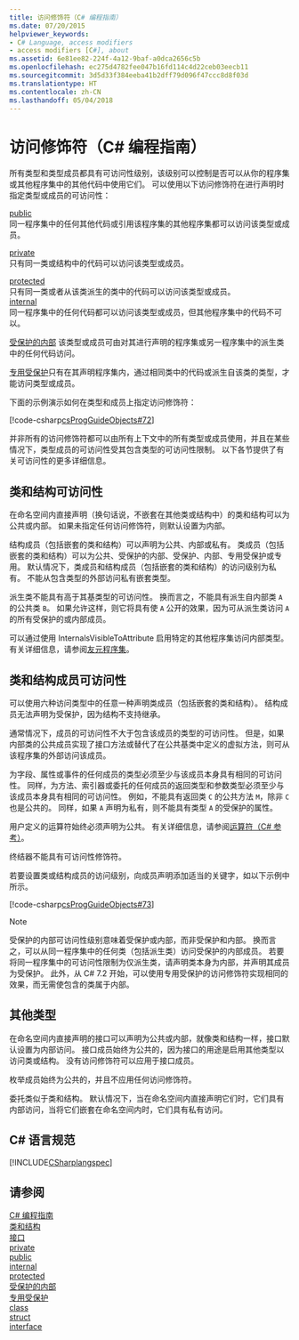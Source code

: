```yaml
---
title: 访问修饰符（C# 编程指南）
ms.date: 07/20/2015
helpviewer_keywords:
- C# Language, access modifiers
- access modifiers [C#], about
ms.assetid: 6e81ee82-224f-4a12-9baf-a0dca2656c5b
ms.openlocfilehash: ec275d4782fee047b16fd114c4d22ceb03eecb11
ms.sourcegitcommit: 3d5d33f384eeba41b2dff79d096f47ccc8d8f03d
ms.translationtype: HT
ms.contentlocale: zh-CN
ms.lasthandoff: 05/04/2018
---
```

# <a name="access-modifiers-c-programming-guide"></a>访问修饰符（C# 编程指南）
所有类型和类型成员都具有可访问性级别，该级别可以控制是否可以从你的程序集或其他程序集中的其他代码中使用它们。 可以使用以下访问修饰符在进行声明时指定类型或成员的可访问性：  
  
 [public](../../../csharp/language-reference/keywords/public.md)  
 同一程序集中的任何其他代码或引用该程序集的其他程序集都可以访问该类型或成员。 
  
 [private](../../../csharp/language-reference/keywords/private.md)  
 只有同一类或结构中的代码可以访问该类型或成员。  
  
 [protected](../../../csharp/language-reference/keywords/protected.md)  
 只有同一类或者从该类派生的类中的代码可以访问该类型或成员。  
 [internal](../../../csharp/language-reference/keywords/internal.md)  
 同一程序集中的任何代码都可以访问该类型或成员，但其他程序集中的代码不可以。  
  
 [受保护的内部](../../../csharp/language-reference/keywords/protected-internal.md) 该类型或成员可由对其进行声明的程序集或另一程序集中的派生类中的任何代码访问。 

 [专用受保护](../../../csharp/language-reference/keywords/private-protected.md)只有在其声明程序集内，通过相同类中的代码或派生自该类的类型，才能访问类型或成员。
  
 下面的示例演示如何在类型和成员上指定访问修饰符：  
  
 [!code-csharp[csProgGuideObjects#72](../../../csharp/programming-guide/classes-and-structs/codesnippet/CSharp/access-modifiers_1.cs)]  
  
 并非所有的访问修饰符都可以由所有上下文中的所有类型或成员使用，并且在某些情况下，类型成员的可访问性受其包含类型的可访问性限制。 以下各节提供了有关可访问性的更多详细信息。  
  
## <a name="class-and-struct-accessibility"></a>类和结构可访问性  
 在命名空间内直接声明（换句话说，不嵌套在其他类或结构中）的类和结构可以为公共或内部。 如果未指定任何访问修饰符，则默认设置为内部。  
  
 结构成员（包括嵌套的类和结构）可以声明为公共、内部或私有。 类成员（包括嵌套的类和结构）可以为公共、受保护的内部、受保护、内部、专用受保护或专用。 默认情况下，类成员和结构成员（包括嵌套的类和结构）的访问级别为私有。 不能从包含类型的外部访问私有嵌套类型。  
  
 派生类不能具有高于其基类型的可访问性。 换而言之，不能具有派生自内部类 `A` 的公共类 `B`。 如果允许这样，则它将具有使 `A` 公开的效果，因为可从派生类访问 `A` 的所有受保护的或内部成员。  
  
 可以通过使用 InternalsVisibleToAttribute 启用特定的其他程序集访问内部类型。 有关详细信息，请参阅[友元程序集](http://msdn.microsoft.com/library/df0c70ea-2c2a-4bdc-9526-df951ad2d055)。  
  
## <a name="class-and-struct-member-accessibility"></a>类和结构成员可访问性  
 可以使用六种访问类型中的任意一种声明类成员（包括嵌套的类和结构）。 结构成员无法声明为受保护，因为结构不支持继承。  
  
 通常情况下，成员的可访问性不大于包含该成员的类型的可访问性。 但是，如果内部类的公共成员实现了接口方法或替代了在公共基类中定义的虚拟方法，则可从该程序集的外部访问该成员。  
  
 为字段、属性或事件的任何成员的类型必须至少与该成员本身具有相同的可访问性。 同样，为方法、索引器或委托的任何成员的返回类型和参数类型必须至少与该成员本身具有相同的可访问性。 例如，不能具有返回类 `C` 的公共方法 `M`，除非 `C` 也是公共的。 同样，如果 `A` 声明为私有，则不能具有类型 `A` 的受保护的属性。  
  
 用户定义的运算符始终必须声明为公共。 有关详细信息，请参阅[运算符（C# 参考）](../../../csharp/language-reference/keywords/operator.md)。  
  
 终结器不能具有可访问性修饰符。  
  
 若要设置类或结构成员的访问级别，向成员声明添加适当的关键字，如以下示例中所示。  
  
 [!code-csharp[csProgGuideObjects#73](../../../csharp/programming-guide/classes-and-structs/codesnippet/CSharp/access-modifiers_2.cs)]  
  
> [!NOTE]
>  受保护的内部可访问性级别意味着受保护或内部，而非受保护和内部。 换而言之，可以从同一程序集中的任何类（包括派生类）访问受保护的内部成员。 若要将同一程序集中的可访问性限制为仅派生类，请声明类本身为内部，并声明其成员为受保护。 此外，从 C# 7.2 开始，可以使用专用受保护的访问修饰符实现相同的效果，而无需使包含的类属于内部。  
  
## <a name="other-types"></a>其他类型  
 在命名空间内直接声明的接口可以声明为公共或内部，就像类和结构一样，接口默认设置为内部访问。 接口成员始终为公共的，因为接口的用途是启用其他类型以访问类或结构。 没有访问修饰符可以应用于接口成员。  
  
 枚举成员始终为公共的，并且不应用任何访问修饰符。  
  
 委托类似于类和结构。 默认情况下，当在命名空间内直接声明它们时，它们具有内部访问，当将它们嵌套在命名空间内时，它们具有私有访问。  
  
## <a name="c-language-specification"></a>C# 语言规范  
 [!INCLUDE[CSharplangspec](~/includes/csharplangspec-md.md)]  
  
## <a name="see-also"></a>请参阅  
 [C# 编程指南](../../../csharp/programming-guide/index.md)  
 [类和结构](../../../csharp/programming-guide/classes-and-structs/index.md)  
 [接口](../../../csharp/programming-guide/interfaces/index.md)  
 [private](../../../csharp/language-reference/keywords/private.md)  
 [public](../../../csharp/language-reference/keywords/public.md)  
 [internal](../../../csharp/language-reference/keywords/internal.md)  
 [protected](../../../csharp/language-reference/keywords/protected.md)  
 [受保护的内部](../../../csharp/language-reference/keywords/protected-internal.md)  
 [专用受保护](../../../csharp/language-reference/keywords/private-protected.md)  
 [class](../../../csharp/language-reference/keywords/class.md)  
 [struct](../../../csharp/language-reference/keywords/struct.md)  
 [interface](../../../csharp/language-reference/keywords/interface.md)
